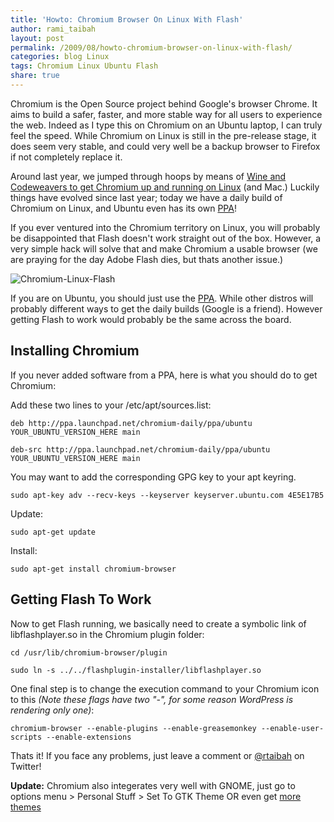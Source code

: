 ```yaml
---
title: 'Howto: Chromium Browser On Linux With Flash'
author: rami_taibah
layout: post
permalink: /2009/08/howto-chromium-browser-on-linux-with-flash/
categories: blog Linux
tags: Chromium Linux Ubuntu Flash
share: true
---
```

Chromium is the Open Source project behind Google's browser Chrome. It aims to build a safer, faster, and more stable way for all  users to experience the web. Indeed as I type this on Chromium on an Ubuntu laptop, I can truly feel the speed. While Chromium on Linux is still in the pre-release stage, it does seem very stable, and could very well be a backup browser to Firefox if not completely replace it.

Around last year, we jumped through hoops by means of [Wine and Codeweavers to get Chromium up and running on Linux](/2008/09/chromium-googles-browser-on-linux-and-mac/) (and Mac.) Luckily things have evolved since last year; today we have a daily build of Chromium on Linux, and Ubuntu even has its own [PPA](https://launchpad.net/~chromium-daily/+archive/ppa)!

If you ever ventured into the Chromium territory on Linux, you will probably be disappointed that Flash doesn't work straight out of the box. However, a very simple hack will solve that and make Chromium a usable browser (we are praying for the day Adobe Flash dies, but thats another issue.)

![Chromium-Linux-Flash](../../../images/blog/Chromium-Linux-Flash1-1024x640.png)

If you are on Ubuntu, you should just use the [PPA](https://launchpad.net/~chromium-daily/+archive/ppa). While other distros will probably different ways to get the daily builds (Google is a friend). However getting Flash to work would probably be the same across the board.

## Installing Chromium

If you never added software from a PPA, here is what you should do to get Chromium:

Add these two lines to your /etc/apt/sources.list: 

    deb http://ppa.launchpad.net/chromium-daily/ppa/ubuntu YOUR_UBUNTU_VERSION_HERE main

    deb-src http://ppa.launchpad.net/chromium-daily/ppa/ubuntu YOUR_UBUNTU_VERSION_HERE main

You may want to add the corresponding GPG key to your apt keyring.

    sudo apt-key adv --recv-keys --keyserver keyserver.ubuntu.com 4E5E17B5

Update: 

    sudo apt-get update

Install: 

    sudo apt-get install chromium-browser

## Getting Flash To Work

Now to get Flash running, we basically need to create a symbolic link of libflashplayer.so in the Chromium plugin folder: 

    cd /usr/lib/chromium-browser/plugin

    sudo ln -s ../../flashplugin-installer/libflashplayer.so

One final step is to change the execution command to your Chromium icon to this _(Note these flags have two "-", for some reason WordPress is rendering only one)_: 

    chromium-browser --enable-plugins --enable-greasemonkey --enable-user-scripts --enable-extensions

Thats it! If you face any problems, just leave a comment or [@rtaibah](http://twitter.com/rtaibah) on Twitter!

**Update:** Chromium also integerates very well with GNOME, just go to options menu > Personal Stuff > Set To GTK Theme OR even get [more themes](https://tools.google.com/chrome/intl/en/themes/index.html)
